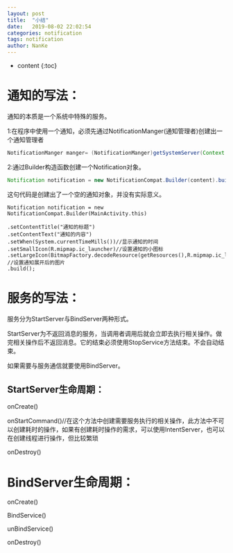 ```yaml
---
layout: post
title:  "小结"
date:   2019-08-02 22:02:54
categories: notification
tags: notification
author: NanKe
---
```

* content
{:toc}


# 通知的写法：

通知的本质是一个系统中特殊的服务。

1:在程序中使用一个通知，必须先通过NotificationManger(通知管理者)创建出一个通知管理者

```java
NotificationManger manger= (NotificationManger)getSystemServer(Context.NOTIFICATION_SERVICE);
```

2:通过Builder构造函数创建一个Notification对象。

```java
Notification notification = new NotificationCompat.Builder(content).build();//content为上下文对象，比如填写MainActivity.this
```

这句代码是创建出了一个空的通知对象，并没有实际意义。

```
Notification notification = new NotificationCompat.Builder(MainActivity.this)

.setContentTitle("通知的标题")
.setContentText("通知的内容")
.setWhen(System.currentTimeMills())//显示通知的时间
.setSmallIcon(R.mipmap.ic_launcher)//设置通知的小图标
.setLargeIcon(BitmapFactory.decodeResource(getResources(),R.mipmap.ic_launcher_round))
//设置通知展开后的图片
.build();
```





# 服务的写法：

服务分为StartServer与BindServer两种形式。

StartServer为不返回消息的服务，当调用者调用后就会立即去执行相关操作。做完相关操作后不返回消息。它的结束必须使用StopService方法结束。不会自动结束。

如果需要与服务通信就要使用BindServer。

## StartServer生命周期：

onCreate()

onStartCommand()//在这个方法中创建需要服务执行的相关操作，此方法中不可以创建耗时的操作，如果有创建耗时操作的需求，可以使用IntentServer，也可以在创建线程进行操作，但比较繁琐

onDestroy()



# BindServer生命周期：

onCreate()

BindService()

unBindService()

onDestroy()

